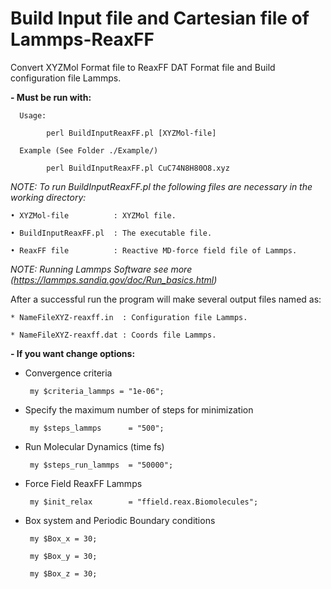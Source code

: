 # Build Input file and Cartesian file of Lammps-ReaxFF

Convert XYZMol Format file  to ReaxFF DAT Format file and Build configuration file Lammps.

**- Must be run with:**

      Usage:
          
            perl BuildInputReaxFF.pl [XYZMol-file]
    
      Example (See Folder ./Example/)
          
            perl BuildInputReaxFF.pl CuC74N8H80O8.xyz


*NOTE: To run BuildInputReaxFF.pl the following files are necessary in the working directory:*

    • XYZMol-file          : XYZMol file.

    • BuildInputReaxFF.pl  : The executable file.

    • ReaxFF file          : Reactive MD-force field file of Lammps.

*NOTE: Running Lammps Software see more (https://lammps.sandia.gov/doc/Run_basics.html)*

After a successful run the program will make several output files named as:

    * NameFileXYZ-reaxff.in  : Configuration file Lammps.
            
    * NameFileXYZ-reaxff.dat : Coords file Lammps.
            
**- If you want change options:**

* Convergence criteria

       my $criteria_lammps = "1e-06";

* Specify the maximum number of steps for minimization 
 
       my $steps_lammps      = "500";

* Run Molecular Dynamics (time fs)

       my $steps_run_lammps  = "50000";

* Force Field ReaxFF Lammps

       my $init_relax        = "ffield.reax.Biomolecules";

* Box system and Periodic Boundary conditions

       my $Box_x = 30;

       my $Box_y = 30;

       my $Box_z = 30;
